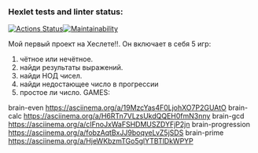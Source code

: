 ### Hexlet tests and linter status:
[![Actions Status](https://github.com/slamix/js-starter-project-44/actions/workflows/hexlet-check.yml/badge.svg)](https://github.com/slamix/js-starter-project-44/actions)[![Maintainability](https://api.codeclimate.com/v1/badges/fd6badbb4b3190cd9f6a/maintainability)](https://codeclimate.com/github/slamix/js-starter-project-44/maintainability)


Мой первый проект на Хеслете!!. Он включает в себя 5 игр:
   1. чётное или нечётное.
   2. найди результаты выражений.
   3. найди НОД чисел.
   4. найди недостающее число в прогрессии
   5. простое ли число.
GAMES:

brain-even   https://asciinema.org/a/19MzcYas4F0LjohXO7P2GUAtO
brain-calc   https://asciinema.org/a/H6RTn7VLzsUkdQQEH0fmN3nny
brain-gcd    https://asciinema.org/a/cIFnoJxWaFSHDMUSZDYFjP2jn
brain-progression    https://asciinema.org/a/fobzAqtBxJJ9boqyeLvZ5jSDS
brain-prime    https://asciinema.org/a/HjeWKbzmTGo5glYTBTlDkWPYP